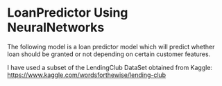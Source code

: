 # LoanPredictor Using NeuralNetworks

The following model is a loan predictor model which will predict whether loan should be 
granted or not depending on certain customer features.

I have used a subset of the LendingClub DataSet obtained from Kaggle: 
https://www.kaggle.com/wordsforthewise/lending-club
